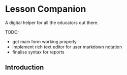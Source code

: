 # Lesson Companion

A digital helper for all the educators out there.

TODO:
- get main form working properly
- implement rich text editor for user markdown notation
- finalise syntax for reports

## Introduction




